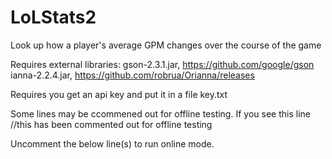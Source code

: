 # LoLStats2
Look up how a player's average GPM changes over the course of the game

Requires external libraries: 
	gson-2.3.1.jar, https://github.com/google/gson
	ianna-2.2.4.jar, https://github.com/robrua/Orianna/releases
	
Requires you get an api key and put it in a file key.txt

Some lines may be ccommened out for offline testing. If you see this line
//this has been commented out for offline testing

Uncomment the below line(s) to run online mode.
